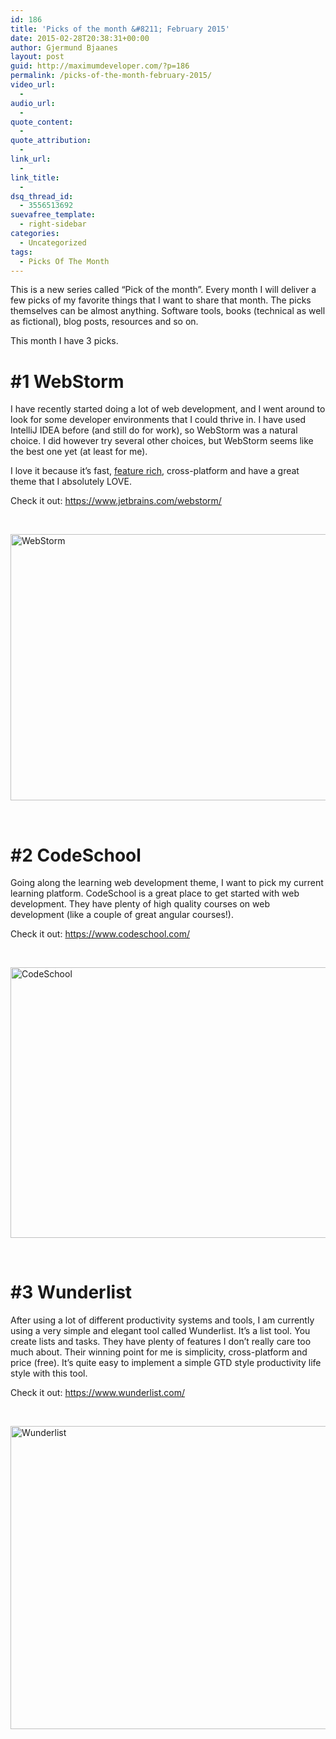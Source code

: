 ```yaml
---
id: 186
title: 'Picks of the month &#8211; February 2015'
date: 2015-02-28T20:38:31+00:00
author: Gjermund Bjaanes
layout: post
guid: http://maximumdeveloper.com/?p=186
permalink: /picks-of-the-month-february-2015/
video_url:
  - 
audio_url:
  - 
quote_content:
  - 
quote_attribution:
  - 
link_url:
  - 
link_title:
  - 
dsq_thread_id:
  - 3556513692
suevafree_template:
  - right-sidebar
categories:
  - Uncategorized
tags:
  - Picks Of The Month
---
```

This is a new series called “Pick of the month”. Every month I will deliver a few picks of my favorite things that I want to share that month. The picks themselves can be almost anything. Software tools, books (technical as well as fictional), blog posts, resources and so on.

This month I have 3 picks.

# #1 WebStorm

I have recently started doing a lot of web development, and I went around to look for some developer environments that I could thrive in. I have used IntelliJ IDEA before (and still do for work), so WebStorm was a natural choice. I did however try several other choices, but WebStorm seems like the best one yet (at least for me).

I love it because it’s fast, <a title="WebStorm Features" href="https://www.jetbrains.com/webstorm/features/" target="_blank">feature rich</a>, cross-platform and have a great theme that I absolutely LOVE.

Check it out: <a href="https://www.jetbrains.com/webstorm/" target="_blank">https://www.jetbrains.com/webstorm/</a>

&nbsp;

[<img class="alignnone wp-image-196" src="http://maximumdeveloper.com/wp-content/uploads/2015/02/Screen-Shot-2015-03-15-at-09.35.07.png" alt="WebStorm" width="733" height="426" srcset="http://gjermundbjaanes.com/wp-content/uploads/2015/02/Screen-Shot-2015-03-15-at-09.35.07.png 1200w, http://gjermundbjaanes.com/wp-content/uploads/2015/02/Screen-Shot-2015-03-15-at-09.35.07-300x175.png 300w, http://gjermundbjaanes.com/wp-content/uploads/2015/02/Screen-Shot-2015-03-15-at-09.35.07-1024x596.png 1024w, http://gjermundbjaanes.com/wp-content/uploads/2015/02/Screen-Shot-2015-03-15-at-09.35.07-945x550.png 945w, http://gjermundbjaanes.com/wp-content/uploads/2015/02/Screen-Shot-2015-03-15-at-09.35.07-600x349.png 600w" sizes="(max-width: 733px) 100vw, 733px" />](http://maximumdeveloper.com/wp-content/uploads/2015/02/Screen-Shot-2015-03-15-at-09.35.07.png)

&nbsp;

# #2 CodeSchool

Going along the learning web development theme, I want to pick my current learning platform. CodeSchool is a great place to get started with web development. They have plenty of high quality courses on web development (like a couple of great angular courses!).

Check it out: <a href="https://www.codeschool.com/" target="_blank">https://www.codeschool.com/</a>

&nbsp;

[<img class="alignnone wp-image-197" src="http://maximumdeveloper.com/wp-content/uploads/2015/02/Screen-Shot-2015-03-15-at-09.35.39.png" alt="CodeSchool" width="746" height="433" srcset="http://gjermundbjaanes.com/wp-content/uploads/2015/02/Screen-Shot-2015-03-15-at-09.35.39.png 1200w, http://gjermundbjaanes.com/wp-content/uploads/2015/02/Screen-Shot-2015-03-15-at-09.35.39-300x174.png 300w, http://gjermundbjaanes.com/wp-content/uploads/2015/02/Screen-Shot-2015-03-15-at-09.35.39-1024x595.png 1024w, http://gjermundbjaanes.com/wp-content/uploads/2015/02/Screen-Shot-2015-03-15-at-09.35.39-945x549.png 945w, http://gjermundbjaanes.com/wp-content/uploads/2015/02/Screen-Shot-2015-03-15-at-09.35.39-600x349.png 600w" sizes="(max-width: 746px) 100vw, 746px" />](http://maximumdeveloper.com/wp-content/uploads/2015/02/Screen-Shot-2015-03-15-at-09.35.39.png)

&nbsp;

# #3 Wunderlist

After using a lot of different productivity systems and tools, I am currently using a very simple and elegant tool called Wunderlist. It’s a list tool. You create lists and tasks. They have plenty of features I don’t really care too much about. Their winning point for me is simplicity, cross-platform and price (free). It’s quite easy to implement a simple GTD style productivity life style with this tool.

Check it out: <a href="https://www.wunderlist.com/" target="_blank">https://www.wunderlist.com/</a>

&nbsp;

[<img class="alignnone wp-image-198" src="http://maximumdeveloper.com/wp-content/uploads/2015/02/Screen-Shot-2015-03-15-at-09.37.05.png" alt="Wunderlist" width="722" height="485" srcset="http://gjermundbjaanes.com/wp-content/uploads/2015/02/Screen-Shot-2015-03-15-at-09.37.05.png 1000w, http://gjermundbjaanes.com/wp-content/uploads/2015/02/Screen-Shot-2015-03-15-at-09.37.05-300x202.png 300w, http://gjermundbjaanes.com/wp-content/uploads/2015/02/Screen-Shot-2015-03-15-at-09.37.05-945x635.png 945w, http://gjermundbjaanes.com/wp-content/uploads/2015/02/Screen-Shot-2015-03-15-at-09.37.05-600x403.png 600w" sizes="(max-width: 722px) 100vw, 722px" />](http://maximumdeveloper.com/wp-content/uploads/2015/02/Screen-Shot-2015-03-15-at-09.37.05.png)

&nbsp;

<div class="addtoany_share_save_container addtoany_content_bottom">
  <div class="a2a_kit a2a_kit_size_32 addtoany_list a2a_target" id="wpa2a_17">
    <a class="a2a_button_facebook" href="http://www.addtoany.com/add_to/facebook?linkurl=http%3A%2F%2Fgjermundbjaanes.com%2Fpicks-of-the-month-february-2015%2F&linkname=Picks%20of%20the%20month%20%E2%80%93%20February%202015" title="Facebook" rel="nofollow" target="_blank"></a><a class="a2a_button_twitter" href="http://www.addtoany.com/add_to/twitter?linkurl=http%3A%2F%2Fgjermundbjaanes.com%2Fpicks-of-the-month-february-2015%2F&linkname=Picks%20of%20the%20month%20%E2%80%93%20February%202015" title="Twitter" rel="nofollow" target="_blank"></a><a class="a2a_button_google_plus" href="http://www.addtoany.com/add_to/google_plus?linkurl=http%3A%2F%2Fgjermundbjaanes.com%2Fpicks-of-the-month-february-2015%2F&linkname=Picks%20of%20the%20month%20%E2%80%93%20February%202015" title="Google+" rel="nofollow" target="_blank"></a><a class="a2a_dd addtoany_share_save" href="https://www.addtoany.com/share"></a>
  </div>
</div>